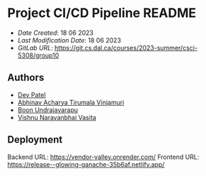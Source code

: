 # Project CI/CD Pipeline README

* *Date Created*: 18 06 2023
* *Last Modification Date*: 18 06 2023
* *GitLab URL*: <https://git.cs.dal.ca/courses/2023-summer/csci-5308/group10>

## Authors

* [Dev Patel](Dev.Patel@dal.ca) 
* [Abhinav Acharya Tirumala Vinjamuri](ab806657@dal.ca) 
* [Boon Undrajavarapu](bn540239@dal.ca) 
* [Vishnu Narayanbhai Vasita](vs369825@dal.ca) 

## Deployment

Backend URL: <https://vendor-valley.onrender.com/>
Frontend URL: <https://release--glowing-ganache-35b6af.netlify.app/>




